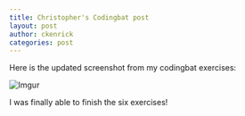 ```yaml
---
title: Christopher's Codingbat post
layout: post
author: ckenrick
categories: post
---
```


Here is the updated screenshot from my codingbat exercises:

![Imgur](http://i.imgur.com/0L3E71K.png)

I was finally able to finish the six exercises!
